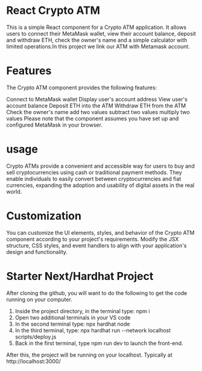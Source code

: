 # React Crypto ATM
This is a simple React component for a Crypto ATM application. It allows users to connect their MetaMask wallet, view their account balance, deposit and withdraw ETH, check the owner's name and a simple calculator with limited operations.In this project we link our ATM with Metamask account. 

# Features
The Crypto ATM component provides the following features:

Connect to MetaMask wallet
Display user's account address
View user's account balance
Deposit ETH into the ATM
Withdraw ETH from the ATM
Check the owner's name
add two values
subtract two values
multiply two values
Please note that the component assumes you have set up and configured MetaMask in your browser.

# usage 
Crypto ATMs provide a convenient and accessible way for users to buy and sell cryptocurrencies using cash or traditional payment methods. They enable individuals to easily convert between cryptocurrencies and fiat currencies, expanding the adoption and usability of digital assets in the real world.

# Customization
You can customize the UI elements, styles, and behavior of the Crypto ATM component according to your project's requirements. Modify the JSX structure, CSS styles, and event handlers to align with your application's design and functionality.

# Starter Next/Hardhat Project

After cloning the github, you will want to do the following to get the code running on your computer.

1. Inside the project directory, in the terminal type: npm i
2. Open two additional terminals in your VS code
3. In the second terminal type: npx hardhat node
4. In the third terminal, type: npx hardhat run --network localhost scripts/deploy.js
5. Back in the first terminal, type npm run dev to launch the front-end.

After this, the project will be running on your localhost. 
Typically at http://localhost:3000/
